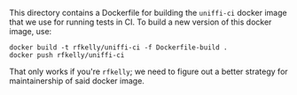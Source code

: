 This directory contains a Dockerfile for building the
`uniffi-ci` docker image that we use for running tests
in CI. To build a new version of this docker image, use:

```
docker build -t rfkelly/uniffi-ci -f Dockerfile-build .
docker push rfkelly/uniffi-ci
```

That only works if you're `rfkelly`; we need to figure out
a better strategy for maintainership of said docker image.
